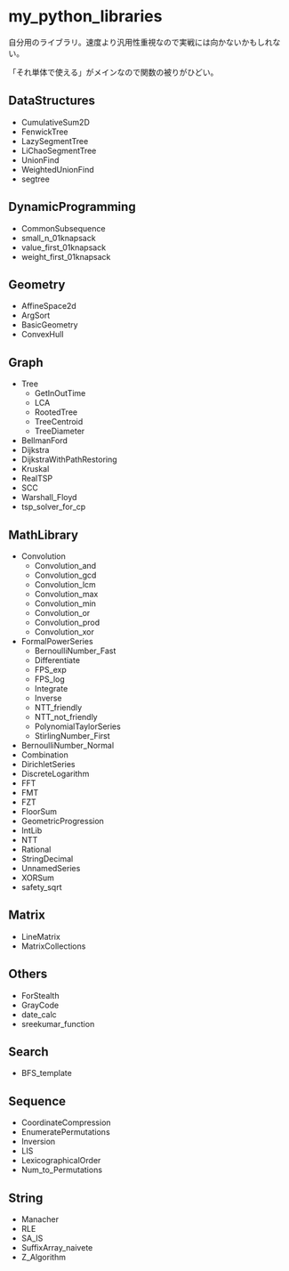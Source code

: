 # my_python_libraries
自分用のライブラリ。速度より汎用性重視なので実戦には向かないかもしれない。

「それ単体で使える」がメインなので関数の被りがひどい。

## DataStructures

- CumulativeSum2D
- FenwickTree
- LazySegmentTree
- LiChaoSegmentTree
- UnionFind
- WeightedUnionFind
- segtree

## DynamicProgramming

- CommonSubsequence
- small_n_01knapsack
- value_first_01knapsack
- weight_first_01knapsack

## Geometry

- AffineSpace2d
- ArgSort
- BasicGeometry
- ConvexHull

## Graph

- Tree
  - GetInOutTime
  - LCA
  - RootedTree
  - TreeCentroid
  - TreeDiameter
- BellmanFord
- Dijkstra
- DijkstraWithPathRestoring
- Kruskal
- RealTSP
- SCC
- Warshall_Floyd
- tsp_solver_for_cp

## MathLibrary

- Convolution
  - Convolution_and
  - Convolution_gcd
  - Convolution_lcm
  - Convolution_max
  - Convolution_min
  - Convolution_or
  - Convolution_prod
  - Convolution_xor
- FormalPowerSeries
  - BernoulliNumber_Fast
  - Differentiate
  - FPS_exp
  - FPS_log
  - Integrate
  - Inverse
  - NTT_friendly
  - NTT_not_friendly
  - PolynomialTaylorSeries
  - StirlingNumber_First
- BernoulliNumber_Normal
- Combination
- DirichletSeries
- DiscreteLogarithm
- FFT
- FMT
- FZT
- FloorSum
- GeometricProgression
- IntLib
- NTT
- Rational
- StringDecimal
- UnnamedSeries
- XORSum
- safety_sqrt

## Matrix

- LineMatrix
- MatrixCollections

## Others

- ForStealth
- GrayCode
- date_calc
- sreekumar_function

## Search

- BFS_template

## Sequence

- CoordinateCompression
- EnumeratePermutations
- Inversion
- LIS
- LexicographicalOrder
- Num_to_Permutations

## String

- Manacher
- RLE
- SA_IS
- SuffixArray_naivete
- Z_Algorithm
